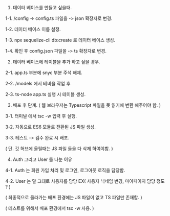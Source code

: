 
1. 데이터 베이스를 만들고 싶을때. 

1-1. /config -> config.ts 파일을 -> json 확장자로 변경.


1-2. 데이터 베이스 이름 설정.


1-3. npx sequelize-cli db:create 로 데이터 베이스 생성.


1-4. 확인 후 config.json 파일을 -> ts 확장자로 변경.


2. 데이터 베이스에 테이블을 추가 하고 싶을 경우. 

2-1. app.ts 부분에 snyc 부분 주석 해제.


2-2. /models 에서 테비을 작업 후 


2-3. ts-node app.ts 실행 시 테이블 생성.


3. 배포 후 단계. 
( 웹 브라우저는 Typescript 파일을 못 읽기에 변환 해주어야 함. )

3-1. 터미널 에서 tsc -w 입력 후 실행.


3-2. 자동으로 ES6 모듈로 전환된 JS 파일 생성.


3-3. 테스트 -> 검수 완료 시 배포.


( 단. 깃 허브에 올릴때는 JS 파일 들을 다 삭제 하여야함. )


4. Auth 그리고 User 를 나눈 이유


4-1. Auth 는 회원 가입 처리 및 로그인, 로그아웃 로직을 담당함.


4-2. User 는 말 그대로 사용자를 담당 EX( 사용자 닉네임 변경, 마이페이지 담당 정도 ? )


( 최종적으로 올라가는 배포 환경에는 JS 파일이 없고 TS 파일만 존재함. )


( 테스트를 위해서 배포 환경에서 tsc -w 사용. )
